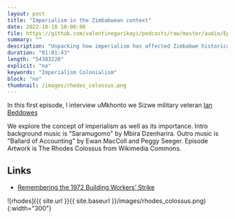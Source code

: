 ```yaml
---
layout: post
title: "Imperialism in the Zimbabwean context"
date: 2022-10-18 10:00:00
file: https://github.com/valentinegarikayi/podcasts/raw/master/audio/Ep01_2022_Ian Beddowes_Imperialism.mp3
summary: ""
description: "Unpacking how imperialism has affected Zimbabwe historically and in contemporary times"
duration: "01:01:43"
length: "54383220"
explicit: "no"
keywords: "Imperialism Colonialism"
block: "no"
thumbnail: /images/rhodes_colossus.png
---
```


In this first episode, I interview uMkhonto we Sizwe military veteran [Ian Beddowes](https://www.facebook.com/ian.beddowes.77)

We explore the concept of imperialism as well as its importance. Intro background music is "Saramugomo" by Mbira Dzenharira.
Outro music is "Ballard of Accounting" by Ewan MacColl and Peggy Seeger. Episode Artwork is The Rhodes Colossus from Wikimedia Commons.

<!--more-->

## Links

* [Remembering the 1972 Building Workers’ Strike](https://tribunemag.co.uk/2022/07/1972-building-workers-strike-50-years-shrewsbury-24-pickets)

![rhodes]({{ site.url }}{{ site.baseurl }}/images/rhodes_colossus.png){:width="300"}

<!-- Google tag (gtag.js) -->
<script async src="https://www.googletagmanager.com/gtag/js?id=G-02DTBF3N7T"></script>
<script>
  window.dataLayer = window.dataLayer || [];
  function gtag(){dataLayer.push(arguments);}
  gtag('js', new Date());

  gtag('config', 'G-02DTBF3N7T');
</script>
